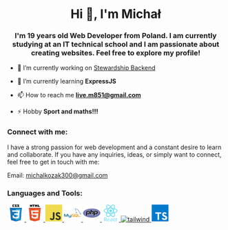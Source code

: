 <h1 align="center">Hi 👋, I'm Michał</h1> 
<h3 align="center">I'm 19 years old Web Developer from Poland. I am currently studying at an IT technical school and I am passionate about creating websites. Feel free to explore my profile!</h3>      
   
- 🔭 I’m currently working on [Stewardship Backend](https://github.com/podlaskialgorytm3/stewardship-backend)
  
- 🌱 I’m currently learning **ExpressJS**       
                
- 📫 How to reach me **live.m851@gmail.com**               
              
- ⚡ Hobby **Sport and maths!!!** 
         
<h3 align="left">Connect with me:</h3>   
<p align="left">     
  <p>I have a strong passion for web development and a constant desire to learn and collaborate. If you have any inquiries, ideas, or simply want to connect, feel free to get in touch with me:</p>
  <p>Email: <a href="mailto:michalkozak300@gmail.com">michalkozak300@gmail.com</a></p>
</p> 
 
<h3 align="left">Languages and Tools:</h3>
<p align="left">
  <a href="https://www.w3schools.com/css/" target="_blank" rel="noreferrer">
    <img src="https://raw.githubusercontent.com/devicons/devicon/master/icons/css3/css3-original-wordmark.svg" alt="css3" width="40" height="40"/>
  </a>
  <a href="https://www.w3.org/html/" target="_blank" rel="noreferrer">
    <img src="https://raw.githubusercontent.com/devicons/devicon/master/icons/html5/html5-original-wordmark.svg" alt="html5" width="40" height="40"/>
  </a>
  <a href="https://developer.mozilla.org/en-US/docs/Web/JavaScript" target="_blank" rel="noreferrer">
    <img src="https://raw.githubusercontent.com/devicons/devicon/master/icons/javascript/javascript-original.svg" alt="javascript" width="40" height="40"/>
  </a>
  <a href="https://www.mysql.com/" target="_blank" rel="noreferrer">
    <img src="https://raw.githubusercontent.com/devicons/devicon/master/icons/mysql/mysql-original-wordmark.svg" alt="mysql" width="40" height="40"/>
  </a>
  <a href="https://www.php.net" target="_blank" rel="noreferrer">
    <img src="https://raw.githubusercontent.com/devicons/devicon/master/icons/php/php-original.svg" alt="php" width="40" height="40"/>
  </a>
  <a href="https://reactjs.org/" target="_blank" rel="noreferrer">
    <img src="https://raw.githubusercontent.com/devicons/devicon/master/icons/react/react-original-wordmark.svg" alt="react" width="40" height="40"/>
  </a>
  <a href="https://tailwindcss.com/" target="_blank" rel="noreferrer">
    <img src="https://www.vectorlogo.zone/logos/tailwindcss/tailwindcss-icon.svg" alt="tailwind" width="40" height="40"/>
  </a>
  <a href="https://www.typescriptlang.org/" target="_blank" rel="noreferrer">
    <img src="https://raw.githubusercontent.com/devicons/devicon/master/icons/typescript/typescript-original.svg" alt="typescript" width="40" height="40"/>
  </a>
</p>
